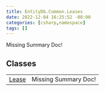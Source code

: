 ```yaml
---
title: EntityDb.Common.Leases
date: 2022-12-04 16:25:52 -08:00
categories: [csharp,namespace]
tags: []
---
```


Missing Summary Doc!
## Classes
<table><tr><td><!--/posts/csharp.member.entitydb.common.leases.lease/--><a href='#'>Lease</a></td><td>Missing Summary Doc!</td></tr></table>
